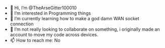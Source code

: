 - 👋 Hi, I’m @TheArseGitter100010
- 👀 I’m interested in Programming things
- 🌱 I’m currently learning how to make a god damn WAN socket connection
- 💞️ I’m not really looking to collaborate on something, i originally made an account to move my code across devices.
- 📫 How to reach me: No
